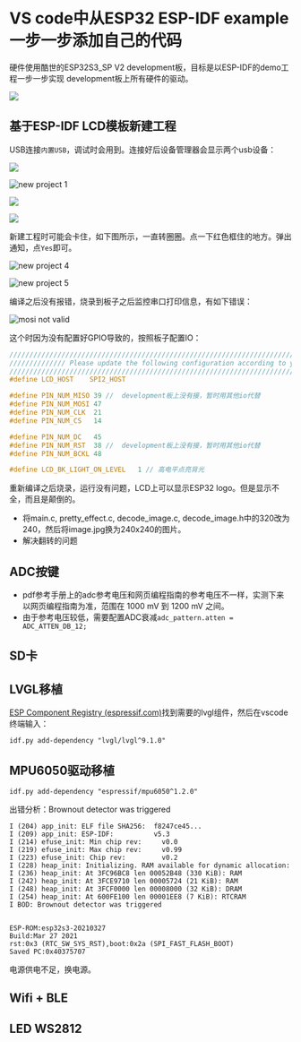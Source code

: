 # VS code中从ESP32 ESP-IDF example一步一步添加自己的代码

硬件使用酷世的ESP32S3_SP V2 development板，目标是以ESP-IDF的demo工程一步一步实现 development板上所有硬件的驱动。

![](https://gitee.com/DreamChaser2015/drawbed/raw/master/ESP32/202404241507770.png)

## 基于ESP-IDF LCD模板新建工程

USB连接`内置USB`，调试时会用到。连接好后设备管理器会显示两个usb设备：

![](https://gitee.com/DreamChaser2015/drawbed/raw/master/ESP32/202408241111302.png)

![new project 1](https://gitee.com/DreamChaser2015/drawbed/raw/master/ESP32/202404241459925.png)



![](https://gitee.com/DreamChaser2015/drawbed/raw/master/ESP32/202404241459541.png)

![](https://gitee.com/DreamChaser2015/drawbed/raw/master/ESP32/202404241500673.png)

新建工程时可能会卡住，如下图所示，一直转圈圈。点一下红色框住的地方。弹出通知，点`Yes`即可。

![new project 4](https://gitee.com/DreamChaser2015/drawbed/raw/master/ESP32/202404241500100.png)

![new project 5](https://gitee.com/DreamChaser2015/drawbed/raw/master/ESP32/202404241500066.png)

编译之后没有报错，烧录到板子之后监控串口打印信息，有如下错误：

![mosi not valid](https://gitee.com/DreamChaser2015/drawbed/raw/master/ESP32/202404241500388.png)

这个时因为没有配置好GPIO导致的，按照板子配置IO：

```c
//////////////////////////////////////////////////////////////////////////////////////////////////////////
////////////// Please update the following configuration according to your HardWare spec /////////////////
//////////////////////////////////////////////////////////////////////////////////////////////////////////
#define LCD_HOST    SPI2_HOST

#define PIN_NUM_MISO 39 //  development板上没有接，暂时用其他io代替
#define PIN_NUM_MOSI 47
#define PIN_NUM_CLK  21
#define PIN_NUM_CS   14

#define PIN_NUM_DC   45
#define PIN_NUM_RST  38 //  development板上没有接，暂时用其他io代替
#define PIN_NUM_BCKL 48

#define LCD_BK_LIGHT_ON_LEVEL   1 // 高电平点亮背光
```

重新编译之后烧录，运行没有问题，LCD上可以显示ESP32 logo。但是显示不全，而且是颠倒的。

- 将main.c, pretty_effect.c, decode_image.c, decode_image.h中的320改为240，然后将image.jpg换为240x240的图片。
- 解决翻转的问题



## ADC按键

- pdf参考手册上的adc参考电压和网页编程指南的参考电压不一样，实测下来以网页编程指南为准，范围在 1000 mV 到 1200 mV 之间。
- 由于参考电压较低，需要配置ADC衰减`adc_pattern.atten = ADC_ATTEN_DB_12;`



## SD卡





## LVGL移植

[ESP Component Registry (espressif.com)](https://components.espressif.com/)找到需要的lvgl组件，然后在vscode终端输入：

```
idf.py add-dependency "lvgl/lvgl^9.1.0"
```



## MPU6050驱动移植

```
idf.py add-dependency "espressif/mpu6050^1.2.0"
```

出错分析：Brownout detector was triggered

```
I (204) app_init: ELF file SHA256:  f8247ce45...
I (209) app_init: ESP-IDF:          v5.3
I (214) efuse_init: Min chip rev:     v0.0
I (219) efuse_init: Max chip rev:     v0.99 
I (223) efuse_init: Chip rev:         v0.2
I (228) heap_init: Initializing. RAM available for dynamic allocation:
I (236) heap_init: At 3FC96BC8 len 00052B48 (330 KiB): RAM
I (242) heap_init: At 3FCE9710 len 00005724 (21 KiB): RAM
I (248) heap_init: At 3FCF0000 len 00008000 (32 KiB): DRAM
I (254) heap_init: At 600FE100 len 00001EE8 (7 KiB): RTCRAM
I BOD: Brownout detector was triggered


ESP-ROM:esp32s3-20210327
Build:Mar 27 2021
rst:0x3 (RTC_SW_SYS_RST),boot:0x2a (SPI_FAST_FLASH_BOOT)
Saved PC:0x40375707
```

电源供电不足，换电源。



## Wifi + BLE





## LED WS2812



